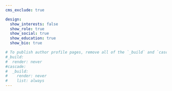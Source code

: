 ```yaml
---
cms_exclude: true

design:
  show_interests: false
  show_role: true
  show_social: true
  show_education: true
  show_bio: true

# To publish author profile pages, remove all of the `_build` and `cascade` settings below.
#_build:
#  render: never
#cascade:
#  _build:
#    render: never
#    list: always
---
```

